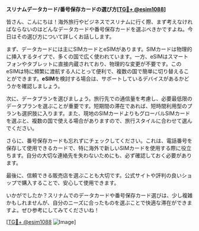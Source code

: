 **スリナムデータカード/番号保存カードの選び方[[TG💪+ @esim1088](https://t.me/s/esim1088)]**

皆さん、こんにちは！海外旅行やビジネスでスリナムに行く際、まず考えなければならないのはどんなデータカードや番号保存カードを選ぶべきかですよね。今日はその選び方について詳しくお話しします。

まず、データカードには主にSIMカードとeSIMがあります。SIMカードは物理的に挿入するタイプで、多くの国で広く使われています。一方、eSIMはスマートフォンやタブレットに直接内蔵されており、物理的な変更が不要です。このeSIMは特に頻繁に渡航する人にとって便利で、複数の国で簡単に切り替えることができます。**eSIM**を検討する場合は、サポートしているデバイスがあるかどうかを確認しましょう。

次に、データプランを選びましょう。旅行先での通信量を考慮し、必要最低限のデータプランを選ぶことが重要です。短期間の滞在であれば、短時間利用型のプランも選択肢に入ります。また、現地のSIMカードよりもグローバルSIMカードを選ぶと、複数の国で使える場合がありますので、旅行スタイルに合わせて選んでください。

さらに、番号保存カードも忘れずにチェックしてください。これは、電話番号を保存して使用できるカードで、特に海外で新しいSIMカードを使用する際に役立ちます。自分の大切な連絡先を失わないためにも、必ず確認しておく必要があります。

最後に、信頼できる販売店を選ぶことも大切です。公式サイトや評判の良いショップで購入することで、安心して使用できます。

いかがでしたか？スリナムでのデータカードや番号保存カード選びは、少し複雑かもしれませんが、自分のニーズに合ったものを選ぶことで快適な滞在ができますよ。ぜひ参考にしてみてくださいね！

[[TG💪+ @esim1088](https://t.me/s/esim1088) ![Image](https://i.postimg.cc/Y0z9fWf4/image.png)]